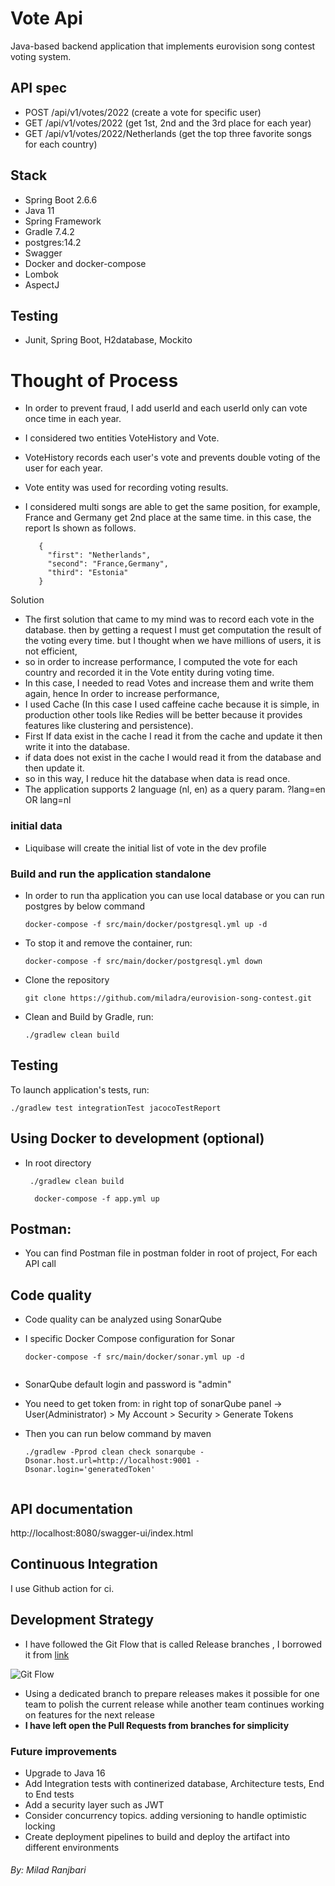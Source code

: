 # Vote Api
Java-based backend application that implements eurovision song contest voting system.

## API spec
- POST /api/v1/votes/2022 (create a vote for specific user)
- GET  /api/v1/votes/2022 (get 1st, 2nd and the 3rd place for each year)
- GET /api/v1/votes/2022/Netherlands (get the top three favorite songs for each country)


## Stack
* Spring Boot 2.6.6
* Java 11
* Spring Framework
* Gradle 7.4.2
* postgres:14.2
* Swagger
* Docker and docker-compose
* Lombok
* AspectJ

## Testing
* Junit, Spring Boot, H2database, Mockito

# Thought of Process

- In order to prevent fraud, I add userId and each userId only can vote once time in each year.
- I considered two entities VoteHistory and Vote.
- VoteHistory records each user's vote and prevents double voting of the user for each year.
- Vote entity was used for recording voting results.

- I considered multi songs are able to get the same position, for example, France and Germany get 2nd place at the same time. in this case, the report Is shown as follows.
     ```
        {
          "first": "Netherlands",
          "second": "France,Germany",
          "third": "Estonia"
        }
     ```

Solution
- The first solution that came to my mind was to record each vote in the database. then by getting a request I must get computation the result of the voting every time. but I thought when we have millions of users, it is not efficient,
- so in order to increase performance, I computed the vote for each country and recorded it in the Vote entity during voting time.
- In this case, I needed to read Votes and increase them and write them again, hence In order to increase performance,
- I used Cache (In this case I used caffeine cache because it is simple, in production other tools like Redies will be better because it provides features like clustering and persistence).
- First If data exist in the cache I read it from the cache and update it then write it into the database.
- if data does not exist in the cache I would read it from the database and then update it.
- so in this way, I reduce hit the database when data is read once.
- The application supports 2 language (nl, en) as a query param. ?lang=en OR lang=nl

### initial data

- Liquibase will create the initial list of vote in the dev profile

### Build and run the application standalone

- In order to run tha application you can use local database or you can run postgres by below command

    ```
    docker-compose -f src/main/docker/postgresql.yml up -d
    
    ```
- To stop it and remove the container, run:

    ```
    docker-compose -f src/main/docker/postgresql.yml down
    ```

- Clone the repository

     ```
     git clone https://github.com/miladra/eurovision-song-contest.git
     
     ```

- Clean and Build by Gradle, run:
     ```
     ./gradlew clean build
     
     ```

## Testing

To launch application's tests, run:

```
./gradlew test integrationTest jacocoTestReport
```

## Using Docker to development (optional)

- In root directory

   ```
    ./gradlew clean build

     docker-compose -f app.yml up
   ```

## Postman:

- You can find Postman file in postman folder in root of project, For each API call

## Code quality

- Code quality can be analyzed using SonarQube
- I specific Docker Compose configuration for Sonar

   ```
   docker-compose -f src/main/docker/sonar.yml up -d
    
   ```
- SonarQube default login and password is "admin"
- You need to get token from: in right top of sonarQube panel -> User(Administrator) > My Account > Security > Generate Tokens
- Then you can run below command by maven

   ```
   ./gradlew -Pprod clean check sonarqube -Dsonar.host.url=http://localhost:9001 -Dsonar.login='generatedToken'
    
   ```

## API documentation

http://localhost:8080/swagger-ui/index.html

## Continuous Integration

I use Github action for ci.

## Development Strategy

- I have followed the Git Flow that is called Release branches , I borrowed it from [link](https://www.atlassian.com/git/tutorials/comparing-workflows/gitflow-workflow#Release%20branches)

![Git Flow](https://wac-cdn.atlassian.com/dam/jcr:8f00f1a4-ef2d-498a-a2c6-8020bb97902f/03%20Release%20branches.svg)

- Using a dedicated branch to prepare releases makes it possible for one team to polish the current release while another team continues working on features for the next release
- **I have left open the Pull Requests from branches for simplicity**
### Future improvements
* Upgrade to Java 16
* Add Integration tests with continerized database, Architecture tests, End to End tests
* Add a security layer such as JWT
* Consider concurrency topics. adding versioning to handle optimistic locking
* Create deployment pipelines to build and deploy the artifact into different environments

###### By: Milad Ranjbari
